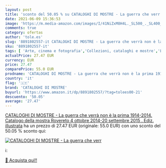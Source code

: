 ```yaml
---
layout: post
title: 'sconto del 50.05 % su CATALOGHI DI MOSTRE - La guerra che verr  '
date: 2021-06-09 15:36:53
image: 'https://m.media-amazon.com/images/I/41NiZxM8H4L._SL500_._SL400_.jpg'
comments: true
category: ofertas
author: 'tole.es'
slug: '8891802557-it CATALOGHI DI MOSTRE - La guerra che verrà non è la prima...'
sku: '8891802557-it'
tags: [ 'Arte, cinema e fotografia','Collezioni, cataloghi e mostre','Libri','Libri universitari','Libri universitari scienze umanistiche','Libri universitari storia','Storia','Storia dellarte per temi e concetti','Storia dellarte, teoria e critica','Storia europea','Storia militare','cataloghi di mostre', ]
actualPrice: 27.47 EUR
currency: EUR
price: 27.47
comparePrice: 55.0 EUR
prodname: 'CATALOGHI DI MOSTRE - La guerra che verrà non è la prima 1914-2014. Catalogo della mostra  Rovereto  4 ottobre 2014-20 settembre 2015 . Ediz. illustrata'
country: 'it'
flag: '🇮🇹'
brand: 'CATALOGHI DI MOSTRE'
buyurl: 'https://www.amazon.it/dp/8891802557/?tag=tolees00-21'
descuento: '50.05'
average: '27.47'
---
```


[CATALOGHI DI MOSTRE - La guerra che verrà non è la prima 1914-2014. Catalogo della mostra  Rovereto  4 ottobre 2014-20 settembre 2015 . Ediz. illustrata](https://www.amazon.it/dp/8891802557/?tag=tolees00-21) ha un prezzo di 27.47 EUR (originale: 55.0 EUR) con uno sconto del 50.05 % sconto qui:

[![CATALOGHI DI MOSTRE - La guerra che verr](https://m.media-amazon.com/images/I/41NiZxM8H4L._SL500_._SL400_.jpg)](https://www.amazon.it/dp/8891802557/?tag=tolees00-21)

ℹ️:


[🛒 Acquista qui!!](https://www.amazon.it/dp/8891802557/?tag=tolees00-21)
